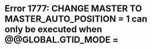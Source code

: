 # Error 1777: CHANGE MASTER TO MASTER\_AUTO\_POSITION = 1 can only be executed when @@GLOBAL.GTID\_MODE =

